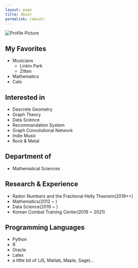 ```yaml
---
layout: page
title: About
permalink: /about/
---
```


<img src="{{ site.baseurl }}/assets/profile.jpg" title="Profile Picture" class="profile">

## My Favorites
- Musicians
  - Linkin Park
  - Zitten
- Mathematics
- Cats

## Interested in
- Descrete Geometry
- Graph Theory
- Data Science
- Recommandation System
- Graph Convolutional Network
- Indie Music
- Rock & Metal

## Department of
- Mathematical Sciences

## Research & Experience
- Radon Numbers and the Fractional Helly Theorem(2019++)
- Mathematics(2012 ~ )
- Data Science(2019 ~ )
- Korean Combat Training Center(2019 ~ 2021)

## Programming Languages
- Python
- R
- Oracle
- Latex
- a little bit of (JS, Matlab, Maple, Sage)...

